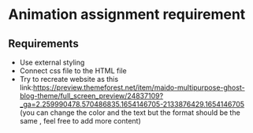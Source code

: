 # Animation assignment requirement

## Requirements

- Use external styling
- Connect css file to the HTML file
- Try to recreate website as this link:https://preview.themeforest.net/item/maido-multipurpose-ghost-blog-theme/full_screen_preview/24837109?_ga=2.259990478.570486835.1654146705-2133876429.1654146705 (you can change the color and the text but the format should be the same , feel free to add more content)

